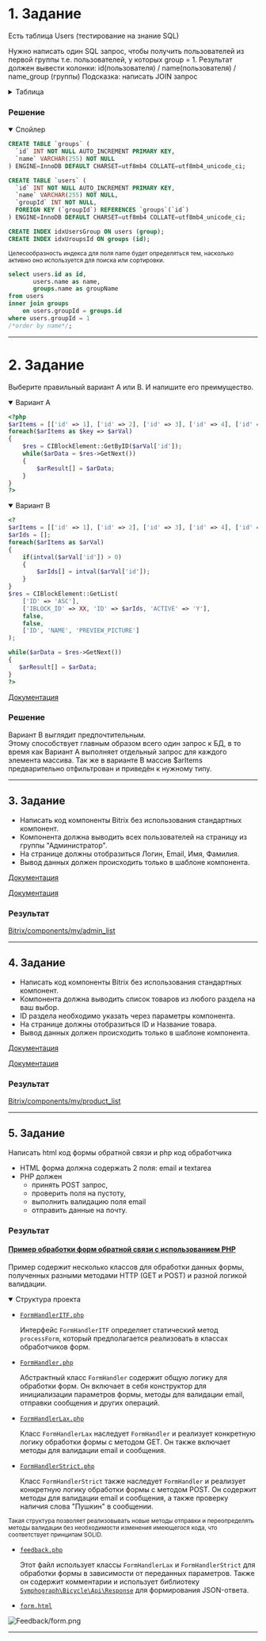 # 1. Задание

Есть таблица Users (тестирование на знание SQL)

Нужно написать один SQL запрос, чтобы получить пользователей из первой группы т.е. пользователей, у которых group = 1. Результат должен вывести колонки:
id(пользователя) / name(пользователя) / name_group (группы)
Подсказка: написать JOIN запрос
<details>
<summary style="cursor: pointer">
Таблица
</summary>

![table.png](table.png)
</details>

### Решение
<details open>
<summary style="cursor: pointer">
Спойлер

</summary>

```sql
CREATE TABLE `groups` (
  `id` INT NOT NULL AUTO_INCREMENT PRIMARY KEY,
  `name` VARCHAR(255) NOT NULL
) ENGINE=InnoDB DEFAULT CHARSET=utf8mb4 COLLATE=utf8mb4_unicode_ci;

CREATE TABLE `users` (
  `id` INT NOT NULL AUTO_INCREMENT PRIMARY KEY,
  `name` VARCHAR(255) NOT NULL,
  `groupId` INT NOT NULL,
  FOREIGN KEY (`groupId`) REFERENCES `groups`(`id`)
) ENGINE=InnoDB DEFAULT CHARSET=utf8mb4 COLLATE=utf8mb4_unicode_ci;

CREATE INDEX idxUsersGroup ON users (group);
CREATE INDEX idxUroupsId ON groups (id);
```
<small>
Целесообразность индекса для поля name будет определяться тем, 
насколько активно оно используется для поиска или сортировки.
</small>

```sql
select users.id as id, 
       users.name as name, 
       groups.name as groupName
from users
inner join groups 
    on users.groupId = groups.id
where users.groupId = 1
/*order by name*/;
```
</details>

---
# 2. Задание

Выберите правильный вариант А или В. И напишите его преимущество.
<details open>
<summary style="cursor: pointer">Вариант А</summary>

```php
<?php
$arItems = [['id' => 1], ['id' => 2], ['id' => 3], ['id' => 4], ['id' => 5]];
foreach($arItems as $key => $arVal) 
{
    $res = CIBlockElement::GetByID($arVal['id']);
    while($arData = $res->GetNext()) 
    {
        $arResult[] = $arData;
    }
}
?>
```
</details>


<details open>
<summary style="cursor: pointer">Вариант B</summary>

```php
<?
$arItems = [['id' => 1], ['id' => 2], ['id' => 3], ['id' => 4], ['id' => 5]];
$arIds = [];
foreach($arItems as $arVal)
{
    if(intval($arVal['id']) > 0)
    {
        $arIds[] = intval($arVal['id']);
    }
}
$res = CIBlockElement::GetList( 
    ['ID' => 'ASC'], 
    ['IBLOCK_ID' => XX, 'ID' => $arIds, 'ACTIVE' => 'Y'], 
    false, 
    false, 
    ['ID', 'NAME', 'PREVIEW_PICTURE']
);

while($arData = $res->GetNext())
{
   $arResult[] = $arData;
}
?>
```
[Документация](https://dev.1c-bitrix.ru/api_help/iblock/functions/getiblockelementlist.php)


</details>

### Решение
Вариант B выглядит предпочтительным.  
Этому способствует главным образом всего один запрос к БД,
в то время как Вариант А выполняет отдельный запрос для каждого элемента массива.
Так же в варианте B массив $arItems предварительно отфильтрован и приведён к нужному типу.

---

## 3. Задание

- Написать код компоненты Bitrix без использования стандартных компонент.
- Компонента должна выводить всех пользователей на страницу из группы "Администратор".
- На странице должны отобразиться Логин, Email, Имя, Фамилия.
- Вывод данных должен происходить только в шаблоне компонента.

[Документация](https://dev.1c-bitrix.ru/api_help/main/reference/cuser/getlist.php)

[Документация](https://dev.1c-bitrix.ru/learning/course/index.php?COURSE_ID=43&LESSON_ID=2894&LESSON_PATH=3913.3435.4777.2894)

### Результат
[Bitrix/components/my/admin_list]()

---

## 4. Задание

- Написать код компоненты Bitrix без использования стандартных компонент.
- Компонента должна выводить список товаров из любого раздела на ваш выбор.
- ID раздела необходимо указать через параметры компонента.
- На странице должны отобразиться ID и Название товара.
- Вывод данных должен происходить только в шаблоне компонента.

[Документация](https://dev.1c-bitrix.ru/api_help/iblock/functions/getiblockelementlist.php)

[Документация](https://dev.1c-bitrix.ru/learning/course/index.php?COURSE_ID=43&LESSON_ID=2894&LESSON_PATH=3913.3435.4777.2894)

### Результат
[Bitrix/components/my/product_list]()

---

## 5. Задание
Написать html код формы обратной связи и php код обработчика

- HTML форма должна содержать 2 поля: email и textarea
- PHP должен 
  - принять POST запрос,
  - проверить поля на пустоту, 
  - выполнить валидацию поля email
  - отправить данные на почту.



### Результат

#### [Пример обработки форм обратной связи с использованием PHP](Feedback)
Пример содержит несколько классов для обработки данных формы, полученных разными методами HTTP (GET и POST) и разной логикой валидации.

<details open>
<summary style="cursor: pointer">Структура проекта</summary>

- [`FormHandlerITF.php`]()

  Интерфейс `FormHandlerITF` определяет статический метод `processForm`, который предполагается реализовать в классах обработчиков форм.


- [`FormHandler.php`]()

  Абстрактный класс `FormHandler` содержит общую логику для обработки форм. Он включает в себя конструктор для инициализации параметров формы, методы для валидации email, отправки сообщения и других операций.


- [`FormHandlerLax.php`]()

  Класс `FormHandlerLax` наследует `FormHandler` и реализует конкретную логику обработки формы с методом GET. Он также включает методы для валидации email и сообщения.


- [`FormHandlerStrict.php`]()

  Класс `FormHandlerStrict` также наследует `FormHandler` и реализует конкретную логику обработки формы с методом POST. Он содержит методы для валидации email и сообщения, а также проверку наличия слова "Пушкин" в сообщении.

<small>
Такая структура позволяет реализовывать новые методы отправки и переопределять методы валидации без необходимости изменения имеющегося кода, что соответствует принципам SOLID.
</small>

- [`feedback.php`]()

  Этот файл использует классы `FormHandlerLax` и `FormHandlerStrict` для обработки формы в зависимости от переданных параметров. Также он содержит комментарии и использует библиотеку [`Symphograph\Bicycle\Api\Response`](https://github.com/symphograph/bicycle/blob/master/src/Api/Response.php) для формирования JSON-ответа.


- [`form.html`]()

![Feedback/form.png](Feedback/form.png)

</details>

---